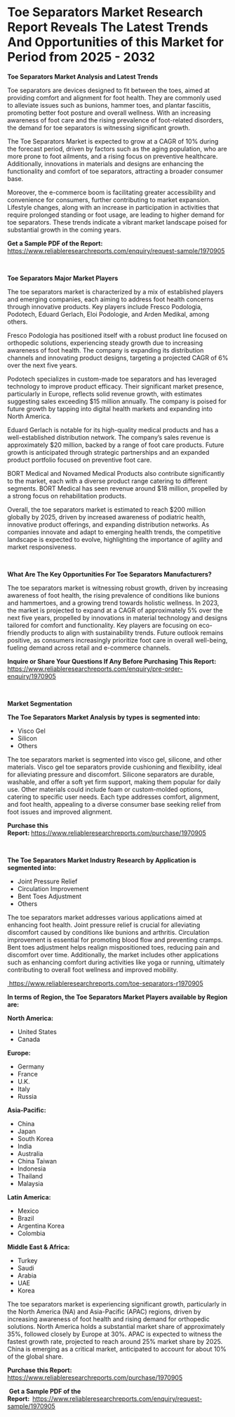 <p><h1>Toe Separators Market Research Report Reveals The Latest Trends And Opportunities of this Market for Period from 2025 - 2032</h1></p><p><strong>Toe Separators Market Analysis and Latest Trends</strong></p>
<p><p>Toe separators are devices designed to fit between the toes, aimed at providing comfort and alignment for foot health. They are commonly used to alleviate issues such as bunions, hammer toes, and plantar fasciitis, promoting better foot posture and overall wellness. With an increasing awareness of foot care and the rising prevalence of foot-related disorders, the demand for toe separators is witnessing significant growth.</p><p>The Toe Separators Market is expected to grow at a CAGR of 10% during the forecast period, driven by factors such as the aging population, who are more prone to foot ailments, and a rising focus on preventive healthcare. Additionally, innovations in materials and designs are enhancing the functionality and comfort of toe separators, attracting a broader consumer base. </p><p>Moreover, the e-commerce boom is facilitating greater accessibility and convenience for consumers, further contributing to market expansion. Lifestyle changes, along with an increase in participation in activities that require prolonged standing or foot usage, are leading to higher demand for toe separators. These trends indicate a vibrant market landscape poised for substantial growth in the coming years.</p></p>
<p><strong>Get a Sample PDF of the Report:&nbsp;</strong> <a href="https://www.reliableresearchreports.com/enquiry/request-sample/1970905?utm_campaign=2283&utm_medium=2&utm_source=Github&utm_content=ia&utm_term=13042025&utm_id=toe-separators">https://www.reliableresearchreports.com/enquiry/request-sample/1970905</a></p>
<p>&nbsp;</p>
<p><strong>Toe Separators Major Market Players</strong></p>
<p><p>The toe separators market is characterized by a mix of established players and emerging companies, each aiming to address foot health concerns through innovative products. Key players include Fresco Podologia, Podotech, Eduard Gerlach, Eloi Podologie, and Arden Medikal, among others.</p><p>Fresco Podologia has positioned itself with a robust product line focused on orthopedic solutions, experiencing steady growth due to increasing awareness of foot health. The company is expanding its distribution channels and innovating product designs, targeting a projected CAGR of 6% over the next five years.</p><p>Podotech specializes in custom-made toe separators and has leveraged technology to improve product efficacy. Their significant market presence, particularly in Europe, reflects solid revenue growth, with estimates suggesting sales exceeding $15 million annually. The company is poised for future growth by tapping into digital health markets and expanding into North America.</p><p>Eduard Gerlach is notable for its high-quality medical products and has a well-established distribution network. The company’s sales revenue is approximately $20 million, backed by a range of foot care products. Future growth is anticipated through strategic partnerships and an expanded product portfolio focused on preventive foot care.</p><p>BORT Medical and Novamed Medical Products also contribute significantly to the market, each with a diverse product range catering to different segments. BORT Medical has seen revenue around $18 million, propelled by a strong focus on rehabilitation products.</p><p>Overall, the toe separators market is estimated to reach $200 million globally by 2025, driven by increased awareness of podiatric health, innovative product offerings, and expanding distribution networks. As companies innovate and adapt to emerging health trends, the competitive landscape is expected to evolve, highlighting the importance of agility and market responsiveness.</p></p>
<p>&nbsp;</p>
<p><strong>What Are The Key Opportunities For Toe Separators Manufacturers?</strong></p>
<p><p>The toe separators market is witnessing robust growth, driven by increasing awareness of foot health, the rising prevalence of conditions like bunions and hammertoes, and a growing trend towards holistic wellness. In 2023, the market is projected to expand at a CAGR of approximately 5% over the next five years, propelled by innovations in material technology and designs tailored for comfort and functionality. Key players are focusing on eco-friendly products to align with sustainability trends. Future outlook remains positive, as consumers increasingly prioritize foot care in overall well-being, fueling demand across retail and e-commerce channels.</p></p>
<p><strong>Inquire or Share Your Questions If Any Before Purchasing This Report:</strong> <a href="https://www.reliableresearchreports.com/enquiry/pre-order-enquiry/1970905?utm_campaign=2283&utm_medium=2&utm_source=Github&utm_content=ia&utm_term=13042025&utm_id=toe-separators">https://www.reliableresearchreports.com/enquiry/pre-order-enquiry/1970905</a></p>
<p>&nbsp;</p>
<p><strong>Market Segmentation</strong></p>
<p><strong>The Toe Separators Market Analysis by types is segmented into:</strong></p>
<p><ul><li>Visco Gel</li><li>Silicon</li><li>Others</li></ul></p>
<p><p>The toe separators market is segmented into visco gel, silicone, and other materials. Visco gel toe separators provide cushioning and flexibility, ideal for alleviating pressure and discomfort. Silicone separators are durable, washable, and offer a soft yet firm support, making them popular for daily use. Other materials could include foam or custom-molded options, catering to specific user needs. Each type addresses comfort, alignment, and foot health, appealing to a diverse consumer base seeking relief from foot issues and improved alignment.</p></p>
<p><strong>Purchase this Report:&nbsp;</strong><a href="https://www.reliableresearchreports.com/purchase/1970905?utm_campaign=2283&utm_medium=2&utm_source=Github&utm_content=ia&utm_term=13042025&utm_id=toe-separators">https://www.reliableresearchreports.com/purchase/1970905</a></p>
<p>&nbsp;</p>
<p><strong>The Toe Separators Market Industry Research by Application is segmented into:</strong></p>
<p><ul><li>Joint Pressure Relief</li><li>Circulation Improvement</li><li>Bent Toes Adjustment</li><li>Others</li></ul></p>
<p><p>The toe separators market addresses various applications aimed at enhancing foot health. Joint pressure relief is crucial for alleviating discomfort caused by conditions like bunions and arthritis. Circulation improvement is essential for promoting blood flow and preventing cramps. Bent toes adjustment helps realign mispositioned toes, reducing pain and discomfort over time. Additionally, the market includes other applications such as enhancing comfort during activities like yoga or running, ultimately contributing to overall foot wellness and improved mobility.</p></p>
<p><a href="https://www.reliableresearchreports.com/toe-separators-r1970905?utm_campaign=2283&utm_medium=2&utm_source=Github&utm_content=ia&utm_term=13042025&utm_id=toe-separators">&nbsp;https://www.reliableresearchreports.com/toe-separators-r1970905</a></p>
<p><strong>In terms of Region, the Toe Separators Market Players available by Region are:</strong></p>
<p>
    <p> <strong> North America: </strong>
        <ul>
            <li>United States</li>
            <li>Canada</li>
        </ul>
        </p> 
    <p> <strong> Europe: </strong>
        <ul>
            <li>Germany</li>
            <li>France</li>
            <li>U.K.</li>
            <li>Italy</li>
            <li>Russia</li>
        </ul>
        </p> 
    <p> <strong> Asia-Pacific: </strong>
        <ul>
            <li>China</li>
            <li>Japan</li>
            <li>South Korea</li>
            <li>India</li>
            <li>Australia</li>
            <li>China Taiwan</li>
            <li>Indonesia</li>
            <li>Thailand</li>
            <li>Malaysia</li>
        </ul>
        </p> 
    <p> <strong> Latin America: </strong>
        <ul>
            <li>Mexico</li>
            <li>Brazil</li>
            <li>Argentina Korea</li>
            <li>Colombia</li>
        </ul>
        </p> 
    <p> <strong> Middle East & Africa: </strong>
        <ul>
            <li>Turkey</li>
            <li>Saudi</li>
            <li>Arabia</li>
            <li>UAE</li>
            <li>Korea</li>
        </ul>
    </p>
    </p>
<p><p>The toe separators market is experiencing significant growth, particularly in the North America (NA) and Asia-Pacific (APAC) regions, driven by increasing awareness of foot health and rising demand for orthopedic solutions. North America holds a substantial market share of approximately 35%, followed closely by Europe at 30%. APAC is expected to witness the fastest growth rate, projected to reach around 25% market share by 2025. China is emerging as a critical market, anticipated to account for about 10% of the global share.</p></p>
<p><strong>Purchase this Report: </strong><a href="https://www.reliableresearchreports.com/purchase/1970905?utm_campaign=2283&utm_medium=2&utm_source=Github&utm_content=ia&utm_term=13042025&utm_id=toe-separators">https://www.reliableresearchreports.com/purchase/1970905</a></p>
<p>&nbsp;<strong>Get a Sample PDF of the Report:&nbsp;&nbsp;</strong><a href="https://www.reliableresearchreports.com/enquiry/request-sample/1970905?utm_campaign=2283&utm_medium=2&utm_source=Github&utm_content=ia&utm_term=13042025&utm_id=toe-separators">https://www.reliableresearchreports.com/enquiry/request-sample/1970905</a></p>
<p><strong></strong></p>
<p><p></p><p></p><p></p></p>